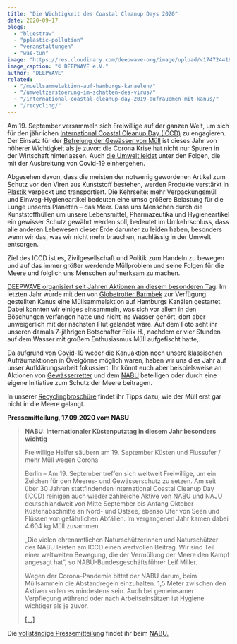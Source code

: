 ```yaml
---
title: "Die Wichtigkeit des Coastal Cleanup Days 2020"
date: 2020-09-17
blogs: 
  - "bluestraw"
  - "pplastic-pollution"
  - "veranstaltungen"
  - "was-tun"
image: "https://res.cloudinary.com/deepwave-org/image/upload/v1747244169/deepwave.org/Felix_Botschafter_Quadrat.jpg"
image_caption: "© DEEPWAVE e.V."
author: "DEEPWAVE"
related: 
  - "/muellsammelaktion-auf-hamburgs-kanaelen/"
  - "/umweltzerstoerung-im-schatten-des-virus/"
  - "/international-coastal-cleanup-day-2019-aufrauemen-mit-kanus/"
  - "/recycling/"
---
```


Am 19. September versammeln sich Freiwillige auf der ganzen Welt, um sich für den jährlichen [International Coastal Cleanup Day (ICCD)](https://oceanconservancy.org/trash-free-seas/international-coastal-cleanup/) zu engagieren. Der Einsatz für der [Befreiung der Gewässer von Müll](https://www.deepwave.org/muellsammelaktion-auf-hamburgs-kanaelen/) ist dieses Jahr von höherer Wichtigkeit als je zuvor: die Corona Krise hat nicht nur Spuren in der Wirtschaft hinterlassen. Auch [die Umwelt leidet](https://www.deepwave.org/umweltzerstoerung-im-schatten-des-virus/) unter den Folgen, die mit der Ausbreitung von Covid-19 einhergehen.

Abgesehen davon, dass die meisten der notwenig gewordenen Artikel zum Schutz vor den Viren aus Kunststoff bestehen, werden Produkte verstärkt in [Plastik](https://www.deepwave.org/bluestraw-kampagne/plastic-pollution-blog/) verpackt und transportiert. Die Kehrseite: mehr Verpackungsmüll und Einweg-Hygieneartikel bedeuten eine umso größere Belastung für die Lunge unseres Planeten – das Meer. Dass uns Menschen durch die Kunststoffhüllen um unsere Lebensmittel, Pharmazeutika und Hygieneartikel ein gewisser Schutz gewährt werden soll, bedeutet im Umkehrschluss, dass alle anderen Lebewesen dieser Erde darunter zu leiden haben, besonders wenn wir das, was wir nicht mehr brauchen, nachlässig in der Umwelt entsorgen.

Ziel des ICCD ist es, Zivilgesellschaft und Politik zum Handeln zu bewegen und auf das immer größer werdende Müllproblem und seine Folgen für die Meere und folglich uns Menschen aufmerksam zu machen.

[DEEPWAVE organisiert seit Jahren Aktionen an diesem besonderen Tag](https://www.deepwave.org/international-coastal-cleanup-day-2019-aufrauemen-mit-kanus/). Im letzten Jahr wurde mit den von [Globetrotter Barmbek](https://www.globetrotter.de/ueber-globetrotter/nachhaltigkeit/) zur Verfügung gestellten Kanus eine Müllsammelaktion auf Hamburgs Kanälen gestartet. Dabei konnten wir einiges einsammeln, was sich vor allem in den Böschungen verfangen hatte und nicht ins Wasser gehört, dort aber unweigerlich mit der nächsten Flut gelandet wäre. Auf dem Foto seht ihr unseren damals 7-jährigen Botschafter Felix H., nachdem er vier Stunden auf dem Wasser mit großem Enthusiasmus Müll aufgefischt hatte,.

Da aufgrund von Covid-19 weder die Kanuaktion noch unsere klassischen Aufräumaktionen in Övelgönne möglich waren, haben wir uns dies Jahr auf unser Aufklärungsarbeit fokussiert. Ihr könnt euch aber beispielsweise an Aktionen von [Gewässerretter](https://www.gewaesserretter.de/#/?filter=found,aktion,cleanups) und dem [NABU](https://www.nabu.de/natur-und-landschaft/aktionen-und-projekte/meere-ohne-plastik/cleanup/index.html) beteiligen oder durch eine eigene Initiative zum Schutz der Meere beitragen.

In unserer [Recyclingbroschüre](https://www.deepwave.org/recycling/) findet ihr Tipps dazu, wie der Müll erst gar nicht in die Meere gelangt.

**Pressemitteilung, 17.09.2020 vom NABU**

> **NABU: Internationaler Küstenputztag in diesem Jahr besonders wichtig**
> 
> Freiwillige Helfer säubern am 19. September Küsten und Flussufer / mehr Müll wegen Corona
> 
> Berlin – Am 19. September treffen sich weltweit Freiwillige, um ein Zeichen für den Meeres- und Gewässerschutz zu setzen. Am seit über 30 Jahren stattfindenden International Coastal Cleanup Day (ICCD) reinigen auch wieder zahlreiche Aktive von NABU und NAJU deutschlandweit von Mitte September bis Anfang Oktober Küstenabschnitte an Nord- und Ostsee, ebenso Ufer von Seen und Flüssen von gefährlichen Abfällen. Im vergangenen Jahr kamen dabei 4.604 kg Müll zusammen.
> 
> „Die vielen ehrenamtlichen Naturschützerinnen und Naturschützer des NABU leisten am ICCD einen wertvollen Beitrag. Wir sind Teil einer weltweiten Bewegung, die der Vermüllung der Meere den Kampf angesagt hat“, so NABU-Bundesgeschäftsführer Leif Miller.
> 
> Wegen der Corona-Pandemie bittet der NABU darum, beim Müllsammeln die Abstandregeln einzuhalten. 1,5 Meter zwischen den Aktiven sollen es mindestens sein. Auch bei gemeinsamer Verpflegung während oder nach Arbeitseinsätzen ist Hygiene wichtiger als je zuvor.
> 
> [\[...\]](https://www.nabu.de/modules/presseservice/index.php?popup=true&db=presseservice&show=29682)

Die [vollständige Pressemitteilung](https://www.nabu.de/modules/presseservice/index.php?popup=true&db=presseservice&show=29682) findet ihr beim [NABU.](https://www.nabu.de/)
